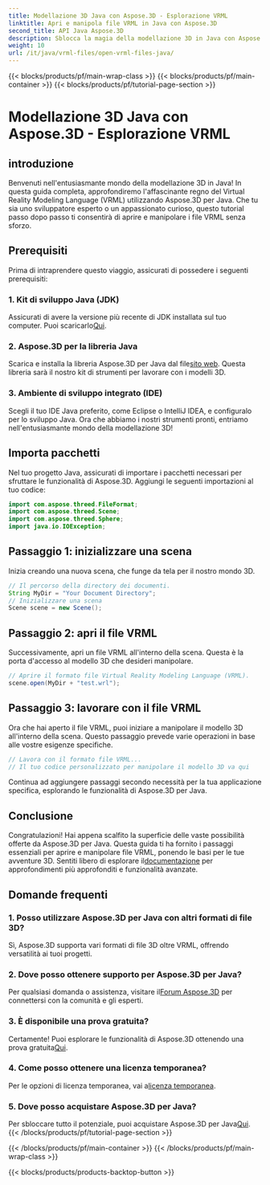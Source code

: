 ```yaml
---
title: Modellazione 3D Java con Aspose.3D - Esplorazione VRML
linktitle: Apri e manipola file VRML in Java con Aspose.3D
second_title: API Java Aspose.3D
description: Sblocca la magia della modellazione 3D in Java con Aspose.3D. Apri e manipola i file VRML senza problemi. Tuffati in un mondo di possibilità illimitate!
weight: 10
url: /it/java/vrml-files/open-vrml-files-java/
---
```


{{< blocks/products/pf/main-wrap-class >}}
{{< blocks/products/pf/main-container >}}
{{< blocks/products/pf/tutorial-page-section >}}

# Modellazione 3D Java con Aspose.3D - Esplorazione VRML

## introduzione
Benvenuti nell'entusiasmante mondo della modellazione 3D in Java! In questa guida completa, approfondiremo l'affascinante regno del Virtual Reality Modeling Language (VRML) utilizzando Aspose.3D per Java. Che tu sia uno sviluppatore esperto o un appassionato curioso, questo tutorial passo dopo passo ti consentirà di aprire e manipolare i file VRML senza sforzo.
## Prerequisiti
Prima di intraprendere questo viaggio, assicurati di possedere i seguenti prerequisiti:
### 1. Kit di sviluppo Java (JDK)
 Assicurati di avere la versione più recente di JDK installata sul tuo computer. Puoi scaricarlo[Qui](https://www.oracle.com/java/technologies/javase-downloads.html).
### 2. Aspose.3D per la libreria Java
Scarica e installa la libreria Aspose.3D per Java dal file[sito web](https://releases.aspose.com/3d/java/). Questa libreria sarà il nostro kit di strumenti per lavorare con i modelli 3D.
### 3. Ambiente di sviluppo integrato (IDE)
Scegli il tuo IDE Java preferito, come Eclipse o IntelliJ IDEA, e configuralo per lo sviluppo Java.
Ora che abbiamo i nostri strumenti pronti, entriamo nell'entusiasmante mondo della modellazione 3D!
## Importa pacchetti
Nel tuo progetto Java, assicurati di importare i pacchetti necessari per sfruttare le funzionalità di Aspose.3D. Aggiungi le seguenti importazioni al tuo codice:
```java
import com.aspose.threed.FileFormat;
import com.aspose.threed.Scene;
import com.aspose.threed.Sphere;
import java.io.IOException;
```
## Passaggio 1: inizializzare una scena
Inizia creando una nuova scena, che funge da tela per il nostro mondo 3D.
```java
// Il percorso della directory dei documenti.
String MyDir = "Your Document Directory";
// Inizializzare una scena
Scene scene = new Scene();
```
## Passaggio 2: apri il file VRML
Successivamente, apri un file VRML all'interno della scena. Questa è la porta d'accesso al modello 3D che desideri manipolare.
```java
// Aprire il formato file Virtual Reality Modeling Language (VRML).
scene.open(MyDir + "test.wrl");
```
## Passaggio 3: lavorare con il file VRML
Ora che hai aperto il file VRML, puoi iniziare a manipolare il modello 3D all'interno della scena. Questo passaggio prevede varie operazioni in base alle vostre esigenze specifiche.
```java
// Lavora con il formato file VRML...
// Il tuo codice personalizzato per manipolare il modello 3D va qui
```
Continua ad aggiungere passaggi secondo necessità per la tua applicazione specifica, esplorando le funzionalità di Aspose.3D per Java.
## Conclusione
Congratulazioni! Hai appena scalfito la superficie delle vaste possibilità offerte da Aspose.3D per Java. Questa guida ti ha fornito i passaggi essenziali per aprire e manipolare file VRML, ponendo le basi per le tue avventure 3D.
 Sentiti libero di esplorare il[documentazione](https://reference.aspose.com/3d/java/) per approfondimenti più approfonditi e funzionalità avanzate.
## Domande frequenti
### 1. Posso utilizzare Aspose.3D per Java con altri formati di file 3D?
Sì, Aspose.3D supporta vari formati di file 3D oltre VRML, offrendo versatilità ai tuoi progetti.
### 2. Dove posso ottenere supporto per Aspose.3D per Java?
 Per qualsiasi domanda o assistenza, visitare il[Forum Aspose.3D](https://forum.aspose.com/c/3d/18) per connettersi con la comunità e gli esperti.
### 3. È disponibile una prova gratuita?
 Certamente! Puoi esplorare le funzionalità di Aspose.3D ottenendo una prova gratuita[Qui](https://releases.aspose.com/).
### 4. Come posso ottenere una licenza temporanea?
 Per le opzioni di licenza temporanea, vai a[licenza temporanea](https://purchase.aspose.com/temporary-license/).
### 5. Dove posso acquistare Aspose.3D per Java?
 Per sbloccare tutto il potenziale, puoi acquistare Aspose.3D per Java[Qui](https://purchase.aspose.com/buy).
{{< /blocks/products/pf/tutorial-page-section >}}

{{< /blocks/products/pf/main-container >}}
{{< /blocks/products/pf/main-wrap-class >}}

{{< blocks/products/products-backtop-button >}}
